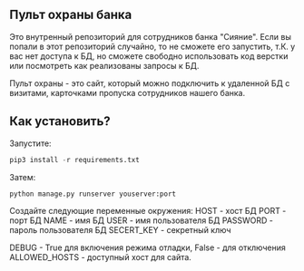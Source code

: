 ## Пульт охраны банка

Это внутренный репозиторий для сотрудников банка "Сияние". Если вы попали в этот репозиторий случайно, то не сможете его запустить, т.К. у вас нет доступа к БД, но сможете свободно использовать код верстки или посмотреть как реализованы запросы к БД.

Пульт охраны - это сайт, который можно подключить к удаленной БД с визитами, карточками пропуска сотрудников нашего банка.

## Как установить?

Запустите:
```python
pip3 install -r requirements.txt
```
Затем:
```python
python manage.py runserver youserver:port
```
Создайте следующие переменные окружения:
HOST - хост БД
PORT - порт БД
NAME - имя БД
USER - имя пользователя БД
PASSWORD - пароль пользователя БД
SECERT_KEY - секретный ключ

DEBUG - True для включения режима отладки, False - для отключения
ALLOWED_HOSTS - доступный хост для сайта.
